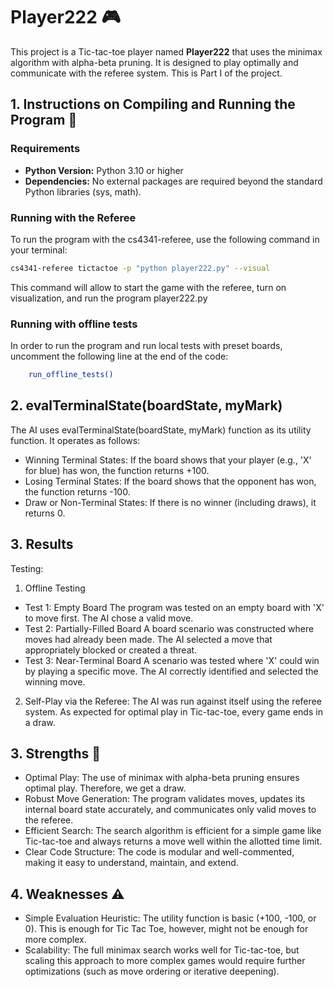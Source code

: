 # Player222 🎮

This project is a Tic-tac-toe player named **Player222** that uses the minimax algorithm with alpha-beta pruning. It is designed to play optimally and communicate with the referee system. This is Part I of the project. 

## 1. Instructions on Compiling and Running the Program 🔧

### Requirements
- **Python Version:** Python 3.10 or higher  
- **Dependencies:** No external packages are required beyond the standard Python libraries (sys, math).

### Running with the Referee
To run the program with the cs4341-referee, use the following command in your terminal:

```bash
cs4341-referee tictactoe -p "python player222.py" --visual
```

This command will allow to start the game with the referee, turn on visualization, and run the program player222.py

### Running with offline tests
In order to run the program and run local tests with preset boards, uncomment the following line at the end of the code: 

```bash 
    run_offline_tests()
```


## 2. evalTerminalState(boardState, myMark)

The AI uses evalTerminalState(boardState, myMark) function as its utility function. It operates as follows:

- Winning Terminal States:
    If the board shows that your player (e.g., 'X' for blue) has won, the function returns +100.
- Losing Terminal States:
    If the board shows that the opponent has won, the function returns -100.
-  Draw or Non-Terminal States:
    If there is no winner (including draws), it returns 0.

## 3. Results

Testing: 

1. Offline Testing 
- Test 1: Empty Board
The program was tested on an empty board with 'X' to move first. The AI chose a valid move.
- Test 2: Partially-Filled Board
A board scenario was constructed where moves had already been made. The AI selected a move that appropriately blocked or created a threat.
- Test 3: Near-Terminal Board
A scenario was tested where 'X' could win by playing a specific move. The AI correctly identified and selected the winning move.

2. Self-Play via the Referee:
The AI was run against itself using the referee system.
As expected for optimal play in Tic-tac-toe, every game ends in a draw.

## 3. Strengths 💪

- Optimal Play:
The use of minimax with alpha-beta pruning ensures optimal play. Therefore, we get a draw. 
- Robust Move Generation:
The program validates moves, updates its internal board state accurately, and communicates only valid moves to the referee.
- Efficient Search:
The search algorithm is efficient for a simple game like Tic-tac-toe and always returns a move well within the allotted time limit.
- Clear Code Structure:
The code is modular and well-commented, making it easy to understand, maintain, and extend.

## 4. Weaknesses ⚠️

- Simple Evaluation Heuristic:
The utility function is basic (+100, -100, or 0). This is enough for Tic Tac Toe, however, might not be enough for more complex.
- Scalability:
The full minimax search works well for Tic-tac-toe, but scaling this approach to more complex games would require further optimizations (such as move ordering or iterative deepening).
